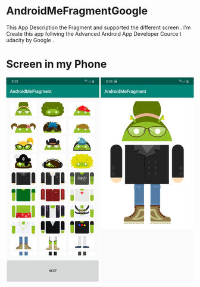 # AndroidMeFragmentGoogle
This App Description the Fragment and supported the different screen .
i'm Create this app follwing the Advanced Android App Developer Cource t udacity by Google .

# Screen in my Phone
  <img src="Image1.jpeg"  width ="250" height = "550" >  <img src="Image2.jpeg"  width ="250" height = "550" >
